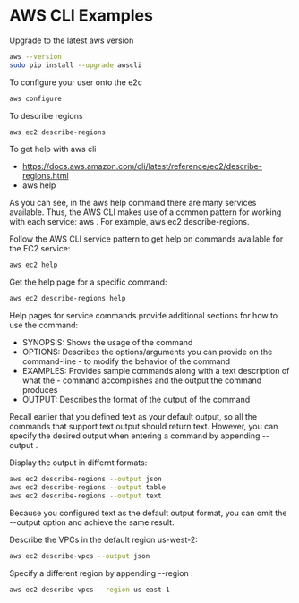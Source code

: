# AWS CLI Examples

Upgrade to the latest aws version

``` bash
aws --version
sudo pip install --upgrade awscli
```

To configure your user onto the e2c
``` bash
aws configure
``` 

To describe regions

``` bash
aws ec2 describe-regions
```

To get help with aws cli 

- https://docs.aws.amazon.com/cli/latest/reference/ec2/describe-regions.html
- aws help

As you can see, in the aws help command there are many services available. Thus, the AWS CLI makes use of a common pattern for working with each service: aws <service> <command>. For example, aws ec2 describe-regions. 

Follow the AWS CLI service pattern to get help on commands available for the EC2 service: 

``` bash
aws ec2 help
```

Get the help page for a specific command:

``` bash
aws ec2 describe-regions help
```

Help pages for service commands provide additional sections for how to use the command:

- SYNOPSIS: Shows the usage of the command
- OPTIONS: Describes the options/arguments you can provide on the command-line - to modify the behavior of the command
- EXAMPLES: Provides sample commands along with a text description of what the - command accomplishes and the output the command produces
- OUTPUT: Describes the format of the output of the command

Recall earlier that you defined text as your default output, so all the commands that support text output should return text. However, you can specify the desired output when entering a command by appending --output <type>.

Display the output in differnt formats:

``` bash
aws ec2 describe-regions --output json
aws ec2 describe-regions --output table
aws ec2 describe-regions --output text
```

Because you configured text as the default output format, you can omit the --output option and achieve the same result.

Describe the VPCs in the default region us-west-2:

``` bash
aws ec2 describe-vpcs --output json
```

Specify a different region by appending --region <region name>:

``` bash
aws ec2 describe-vpcs --region us-east-1
```